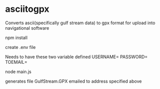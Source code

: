 # asciitogpx
Converts ascii(specifically gulf stream data) to gpx format for upload into navigational software

npm install

create .env file

Needs to have these two variable defined
USERNAME=<email username on gmail>
PASSWORD=<password on gmail>
TOEMAIL=<email address you want mailed to>
  
node main.js 

generates file GulfStream.GPX
emailed to address specified above
